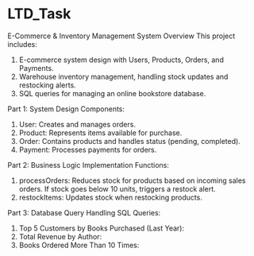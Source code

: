 # LTD_Task
E-Commerce & Inventory Management System
Overview
This project includes:
1. E-commerce system design with Users, Products, Orders, and Payments.
2. Warehouse inventory management, handling stock updates and restocking alerts.
3. SQL queries for managing an online bookstore database.

Part 1: System Design
Components:
1. User: Creates and manages orders.
2. Product: Represents items available for purchase.
3. Order: Contains products and handles status (pending, completed).
4. Payment: Processes payments for orders.

Part 2: Business Logic Implementation
Functions:
1. processOrders: Reduces stock for products based on incoming sales orders. If stock goes below 10 units, triggers a restock alert.
2. restockItems: Updates stock when restocking products.

Part 3: Database Query Handling
SQL Queries:
1. Top 5 Customers by Books Purchased (Last Year):
2. Total Revenue by Author:
3. Books Ordered More Than 10 Times:
